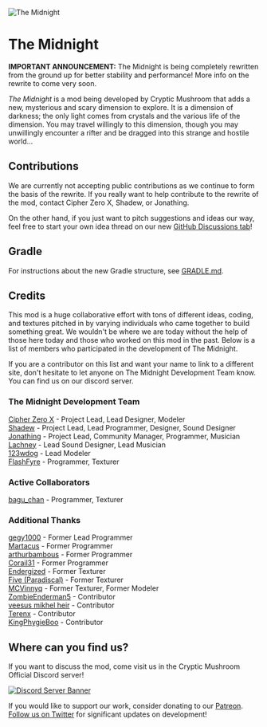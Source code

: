 ![The Midnight](https://crypticmushroom.com/assets/front-page-poster.jpg)

# The Midnight

**IMPORTANT ANNOUNCEMENT:** The Midnight is being completely rewritten from the ground up for better stability and performance! More info on the rewrite to come very soon.

*The Midnight* is a mod being developed by Cryptic Mushroom that adds a new, mysterious and scary dimension to explore. It is a dimension of darkness; the only light comes from crystals and the various life of the dimension. You may travel willingly to this dimension, though you may unwillingly encounter a rifter and be dragged into this strange and hostile world...

## Contributions

We are currently not accepting public contributions as we continue to form the basis of the rewrite. If you really want to help contribute to the rewrite of the mod, contact Cipher Zero X, Shadew, or Jonathing.

On the other hand, if you just want to pitch suggestions and ideas our way, feel free to start your own idea thread on our new [GitHub Discussions tab](https://github.com/Cryptic-Mushroom/The-Midnight/discussions)!

## Gradle

For instructions about the new Gradle structure, see [GRADLE.md](GRADLE.md).

## Credits

This mod is a huge collaborative effort with tons of different ideas, coding, and textures pitched in by varying individuals who came together to build something great. We wouldn't be where we are today without the help of those here today and those who worked on this mod in the past. Below is a list of members who participated in the development of The Midnight.

If you are a contributor on this list and want your name to link to a different site, don't hesitate to let anyone on The Midnight Development Team know. You can find us on our discord server.

### The Midnight Development Team

[Cipher Zero X](https://github.com/cipherzerox) - Project Lead, Lead Designer, Modeler  
[Shadew](https://shadew.net/) - Project Lead, Lead Programmer, Designer, Sound Designer
[Jonathing](https://github.com/Jonathing) - Project Lead, Community Manager, Programmer, Musician  
[Lachney](https://xjon.me) - Lead Sound Designer, Lead Musician  
[123wdog](https://www.curseforge.com/members/123wdog/) - Lead Modeler  
[FlashFyre](https://github.com/Fla5hFyre) - Programmer, Texturer

### Active Collaborators

[bagu_chan](https://github.com/pentantan) - Programmer, Texturer

### Additional Thanks

[gegy1000](https://github.com/gegy1000) - Former Lead Programmer  
[Martacus](https://github.com/Martacus) - Former Programmer  
[arthurbambous](https://github.com/arthurbambou) - Former Programmer  
[Corail31](https://github.com/Corail31) - Former Programmer  
[Endergized](https://github.com/Endergy) - Former Texturer  
[Five (Paradiscal)](https://github.com/fivelol) - Former Texturer  
[MCVinnyq](https://github.com/MCVinnyq) - Former Texturer, Former Modeler  
[ZombieEnderman5](https://github.com/ZombieEnderman5) - Contributor  
[veesus mikhel heir](https://minecraft.curseforge.com/members/veesusmikelheir) - Contributor  
[Terenx](https://github.com/Terenx) - Contributor  
[KingPhygieBoo](https://gitlab.com/KingPhygieBoo) - Contributor

## Where can you find us?

If you want to discuss the mod, come visit us in the Cryptic Mushroom Official Discord server!

[![Discord Server Banner](https://discordapp.com/api/guilds/382958565125521412/widget.png?style=banner3)](https://discord.gg/h7u4Tc7)

If you would like to support our work, consider donating to our [Patreon](https://www.patreon.com/crypticmushroom).  
[Follow us on Twitter](https://twitter.com/CrypticMushroom) for significant updates on development!
